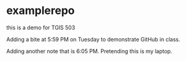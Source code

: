 # examplerepo
this is a demo for TGIS 503

Adding a bite at 5:59 PM on Tuesday to demonstrate GitHub in class.

Adding another note that is 6:05 PM. Pretending this is my laptop.
